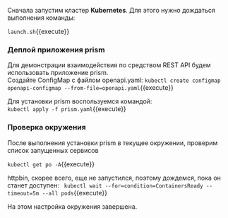 Сначала запустим кластер **Kubernetes**. Для этого нужно дождаться выполнения команды:

`launch.sh`{{execute}}

### Деплой приложения prism
Для демонстрации взаимодействия по средством REST API будем использовать приложение prism.  
Создайте ConfigMap с файлом openapi.yaml:
`kubectl create configmap openapi-configmap --from-file=openapi.yaml`{{execute}}

Для установки prism воспользуемся командой:  
`kubectl apply -f prism.yaml`{{execute}}

### Проверка окружения
После выполнения установки prism в текущее окружении, проверим список запущенных сервисов

`kubectl get po -A`{{execute}}

httpbin, скорее всего, еще не запустился, поэтому дождемся, пока он станет доступен: 
` kubectl wait --for=condition=ContainersReady --timeout=5m --all pods`{{execute}}  

На этом настройка окружения завершена.